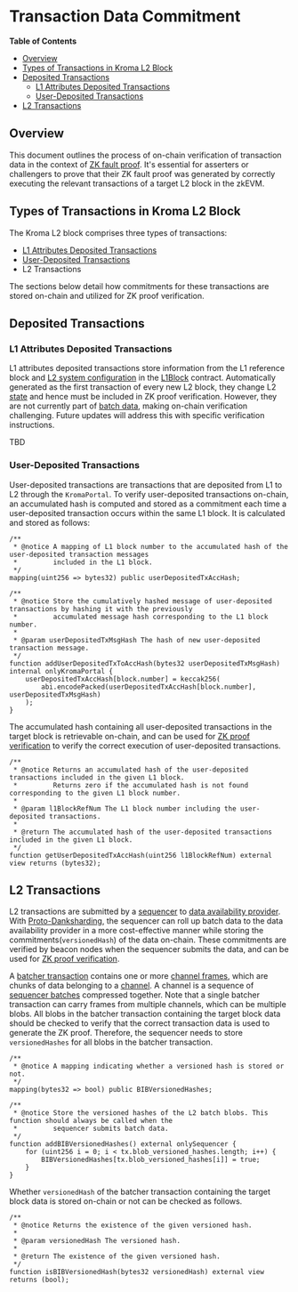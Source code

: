 # Transaction Data Commitment

<!-- All glossary references in this file. -->

[g-zk-fault-proof]: ../glossary.md#zk-fault-proof
[g-l1-attr-deposit]: ../glossary.md#l1-attributes-deposited-transaction
[g-user-deposited]: ../glossary.md#user-deposited-transaction
[g-system-config]: ../glossary.md#system-configuration
[g-l1-attr-predeploy]: ../glossary.md#l1-attributes-predeployed-contract
[g-state]: ../glossary.md#state
[g-avail-provider]: ../glossary.md#data-availability-provider
[g-sequencer]: ../glossary.md#sequencer
[g-batcher-transaction]: ../glossary.md#batcher-transaction
[g-channel-frame]: ../glossary.md#channel-frame
[g-channel]: ../glossary.md#channel
[g-sequencer-batch]: ../glossary.md#sequencer-batch

<!-- START doctoc generated TOC please keep comment here to allow auto update -->
<!-- DON'T EDIT THIS SECTION, INSTEAD RE-RUN doctoc TO UPDATE -->
**Table of Contents**

- [Overview](#overview)
- [Types of Transactions in Kroma L2 Block](#types-of-transactions-in-kroma-l2-block)
- [Deposited Transactions](#deposited-transactions)
  - [L1 Attributes Deposited Transactions](#l1-attributes-deposited-transactions)
  - [User-Deposited Transactions](#user-deposited-transactions)
- [L2 Transactions](#l2-transactions)

<!-- END doctoc generated TOC please keep comment here to allow auto update -->

## Overview

This document outlines the process of on-chain verification of transaction data in the context of
[ZK fault proof][g-zk-fault-proof]. It's essential for asserters or challengers to prove that their ZK fault proof was
generated by correctly executing the relevant transactions of a target L2 block in the zkEVM.

## Types of Transactions in Kroma L2 Block

The Kroma L2 block comprises three types of transactions:

- [L1 Attributes Deposited Transactions][g-l1-attr-deposit]
- [User-Deposited Transactions][g-user-deposited]
- L2 Transactions

The sections below detail how commitments for these transactions are stored on-chain and utilized for ZK proof
verification.

## Deposited Transactions

### L1 Attributes Deposited Transactions

L1 attributes deposited transactions store information from the L1 reference block and
[L2 system configuration][g-system-config] in the [L1Block][g-l1-attr-predeploy] contract. Automatically generated as
the first transaction of every new L2 block, they change L2 [state][g-state] and hence must be included in ZK proof
verification. However, they are not currently part of [batch data][g-sequencer-batch], making on-chain verification
challenging. Future updates will address this with specific verification instructions.

TBD

### User-Deposited Transactions

User-deposited transactions are transactions that are deposited from L1 to L2 through the `KromaPortal`. To verify
user-deposited transactions on-chain, an accumulated hash is computed and stored as a commitment each time a
user-deposited transaction occurs within the same L1 block. It is calculated and stored as follows:

```solidity
/**
 * @notice A mapping of L1 block number to the accumulated hash of the user-deposited transaction messages
 *         included in the L1 block.
 */
mapping(uint256 => bytes32) public userDepositedTxAccHash;

/**
 * @notice Store the cumulatively hashed message of user-deposited transactions by hashing it with the previously
 *         accumulated message hash corresponding to the L1 block number.
 *
 * @param userDepositedTxMsgHash The hash of new user-deposited transaction message.
 */
function addUserDepositedTxToAccHash(bytes32 userDepositedTxMsgHash) internal onlyKromaPortal {
    userDepositedTxAccHash[block.number] = keccak256(
        abi.encodePacked(userDepositedTxAccHash[block.number], userDepositedTxMsgHash)
    );
}
```

The accumulated hash containing all user-deposited transactions in the target block is retrievable on-chain, and can be
used for [ZK proof verification](./challenge.md#confirm-by-zk-proof) to verify the correct execution of user-deposited
transactions.

```solidity
/**
 * @notice Returns an accumulated hash of the user-deposited transactions included in the given L1 block.
 *         Returns zero if the accumulated hash is not found corresponding to the given L1 block number.
 *
 * @param l1BlockRefNum The L1 block number including the user-deposited transactions.
 *
 * @return The accumulated hash of the user-deposited transactions included in the given L1 block.
 */
function getUserDepositedTxAccHash(uint256 l1BlockRefNum) external view returns (bytes32);
```

## L2 Transactions

L2 transactions are submitted by a [sequencer][g-sequencer] to [data availability provider][g-avail-provider]. With
[Proto-Danksharding](https://www.eip4844.com/), the sequencer can roll up batch data to the data availability provider
in a more cost-effective manner while storing the commitments(`versionedHash`) of the data on-chain. These commitments
are verified by beacon nodes when the sequencer submits the data, and can be used for
[ZK proof verification](./challenge.md#confirm-by-zk-proof).

A [batcher transaction][g-batcher-transaction] contains one or more [channel frames][g-channel-frame], which are chunks
of data belonging to a [channel][g-channel]. A channel is a sequence of [sequencer batches][g-sequencer-batch]
compressed together. Note that a single batcher transaction can carry frames from multiple channels, which can be
multiple blobs. All blobs in the batcher transaction containing the target block data should be checked to verify that
the correct transaction data is used to generate the ZK proof. Therefore, the sequencer needs to store `versionedHashes`
for all blobs in the batcher transaction.

```solidity
/**
 * @notice A mapping indicating whether a versioned hash is stored or not.
 */
mapping(bytes32 => bool) public BIBVersionedHashes;

/**
 * @notice Store the versioned hashes of the L2 batch blobs. This function should always be called when the
 *         sequencer submits batch data.
 */
function addBIBVersionedHashes() external onlySequencer {
    for (uint256 i = 0; i < tx.blob_versioned_hashes.length; i++) {
        BIBVersionedHashes[tx.blob_versioned_hashes[i]] = true;
    }
}
```

Whether `versionedHash` of the batcher transaction containing the target block data is stored on-chain or not can be
checked as follows.

```solidity
/**
 * @notice Returns the existence of the given versioned hash.
 *
 * @param versionedHash The versioned hash.
 *
 * @return The existence of the given versioned hash.
 */
function isBIBVersionedHash(bytes32 versionedHash) external view returns (bool);
```
